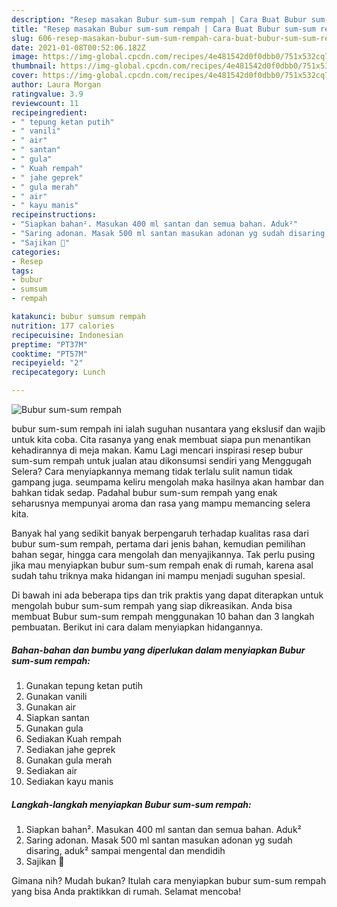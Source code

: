 ```yaml
---
description: "Resep masakan Bubur sum-sum rempah | Cara Buat Bubur sum-sum rempah Yang Enak Banget"
title: "Resep masakan Bubur sum-sum rempah | Cara Buat Bubur sum-sum rempah Yang Enak Banget"
slug: 606-resep-masakan-bubur-sum-sum-rempah-cara-buat-bubur-sum-sum-rempah-yang-enak-banget
date: 2021-01-08T00:52:06.182Z
image: https://img-global.cpcdn.com/recipes/4e481542d0f0dbb0/751x532cq70/bubur-sum-sum-rempah-foto-resep-utama.jpg
thumbnail: https://img-global.cpcdn.com/recipes/4e481542d0f0dbb0/751x532cq70/bubur-sum-sum-rempah-foto-resep-utama.jpg
cover: https://img-global.cpcdn.com/recipes/4e481542d0f0dbb0/751x532cq70/bubur-sum-sum-rempah-foto-resep-utama.jpg
author: Laura Morgan
ratingvalue: 3.9
reviewcount: 11
recipeingredient:
- " tepung ketan putih"
- " vanili"
- " air"
- " santan"
- " gula"
- " Kuah rempah"
- " jahe geprek"
- " gula merah"
- " air"
- " kayu manis"
recipeinstructions:
- "Siapkan bahan². Masukan 400 ml santan dan semua bahan. Aduk²"
- "Saring adonan. Masak 500 ml santan masukan adonan yg sudah disaring, aduk² sampai mengental dan mendidih"
- "Sajikan 💙"
categories:
- Resep
tags:
- bubur
- sumsum
- rempah

katakunci: bubur sumsum rempah 
nutrition: 177 calories
recipecuisine: Indonesian
preptime: "PT37M"
cooktime: "PT57M"
recipeyield: "2"
recipecategory: Lunch

---
```



![Bubur sum-sum rempah](https://img-global.cpcdn.com/recipes/4e481542d0f0dbb0/751x532cq70/bubur-sum-sum-rempah-foto-resep-utama.jpg)


bubur sum-sum rempah ini ialah suguhan nusantara yang ekslusif dan wajib untuk kita coba. Cita rasanya yang enak membuat siapa pun menantikan kehadirannya di meja makan.
Kamu Lagi mencari inspirasi resep bubur sum-sum rempah untuk jualan atau dikonsumsi sendiri yang Menggugah Selera? Cara menyiapkannya memang tidak terlalu sulit namun tidak gampang juga. seumpama keliru mengolah maka hasilnya akan hambar dan bahkan tidak sedap. Padahal bubur sum-sum rempah yang enak seharusnya mempunyai aroma dan rasa yang mampu memancing selera kita.

Banyak hal yang sedikit banyak berpengaruh terhadap kualitas rasa dari bubur sum-sum rempah, pertama dari jenis bahan, kemudian pemilihan bahan segar, hingga cara mengolah dan menyajikannya. Tak perlu pusing jika mau menyiapkan bubur sum-sum rempah enak di rumah, karena asal sudah tahu triknya maka hidangan ini mampu menjadi suguhan spesial.




Di bawah ini ada beberapa tips dan trik praktis yang dapat diterapkan untuk mengolah bubur sum-sum rempah yang siap dikreasikan. Anda bisa membuat Bubur sum-sum rempah menggunakan 10 bahan dan 3 langkah pembuatan. Berikut ini cara dalam menyiapkan hidangannya.

<!--inarticleads1-->

##### Bahan-bahan dan bumbu yang diperlukan dalam menyiapkan Bubur sum-sum rempah:

1. Gunakan  tepung ketan putih
1. Gunakan  vanili
1. Gunakan  air
1. Siapkan  santan
1. Gunakan  gula
1. Sediakan  Kuah rempah
1. Sediakan  jahe geprek
1. Gunakan  gula merah
1. Sediakan  air
1. Sediakan  kayu manis




<!--inarticleads2-->

##### Langkah-langkah menyiapkan Bubur sum-sum rempah:

1. Siapkan bahan². Masukan 400 ml santan dan semua bahan. Aduk²
1. Saring adonan. Masak 500 ml santan masukan adonan yg sudah disaring, aduk² sampai mengental dan mendidih
1. Sajikan 💙




Gimana nih? Mudah bukan? Itulah cara menyiapkan bubur sum-sum rempah yang bisa Anda praktikkan di rumah. Selamat mencoba!
